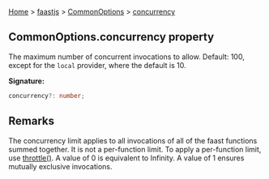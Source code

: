 [Home](./index) &gt; [faastjs](./faastjs.md) &gt; [CommonOptions](./faastjs.commonoptions.md) &gt; [concurrency](./faastjs.commonoptions.concurrency.md)

## CommonOptions.concurrency property

The maximum number of concurrent invocations to allow. Default: 100, except for the `local` provider, where the default is 10.

<b>Signature:</b>

```typescript
concurrency?: number;
```

## Remarks

The concurrency limit applies to all invocations of all of the faast functions summed together. It is not a per-function limit. To apply a per-function limit, use [throttle()](./faastjs.throttle.md)<!-- -->. A value of 0 is equivalent to Infinity. A value of 1 ensures mutually exclusive invocations.

